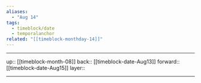 ```yaml
---
aliases:
  - "Aug 14"
tags:
  - timeblock/date
  - temporalanchor
related: "[[timeblock-monthday-14]]"
---
```




***

up:: [[timeblock-month-08]]
back:: [[timeblock-date-Aug13]]
forward:: [[timeblock-date-Aug15]]
layer:: 

***

